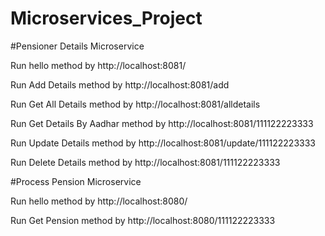 # Microservices_Project


#Pensioner Details Microservice

Run hello method by http://localhost:8081/

Run Add Details method by http://localhost:8081/add

Run Get All Details method by http://localhost:8081/alldetails

Run Get Details By Aadhar method by http://localhost:8081/111122223333

Run Update Details method by http://localhost:8081/update/111122223333

Run Delete Details method by http://localhost:8081/111122223333


#Process Pension Microservice

Run hello method by http://localhost:8080/

Run Get Pension method by http://localhost:8080/111122223333
